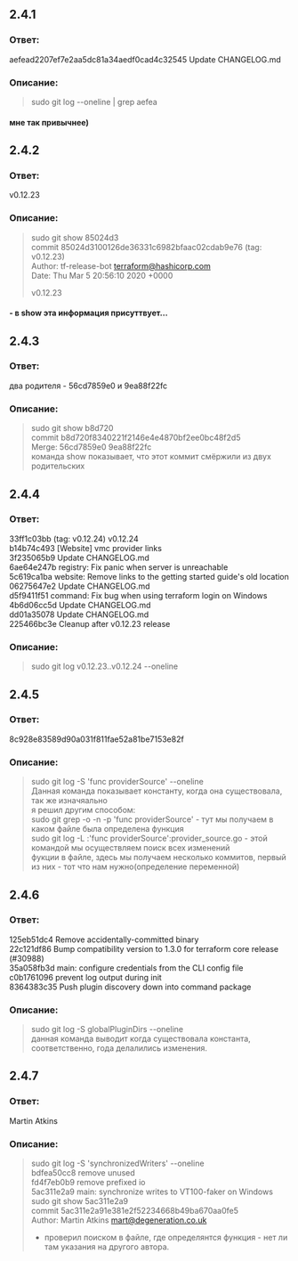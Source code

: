 ## 2.4.1  

### Ответ:  

aefead2207ef7e2aa5dc81a34aedf0cad4c32545 Update CHANGELOG.md  


### Описание:  

> sudo git log --oneline | grep aefea  
#### мне так привычнее)  

## 2.4.2
 
### Ответ:   
v0.12.23

### Описание:       
> sudo git show 85024d3  
> commit 85024d3100126de36331c6982bfaac02cdab9e76 (tag: v0.12.23)  
> Author: tf-release-bot <terraform@hashicorp.com>  
> Date:   Thu Mar 5 20:56:10 2020 +0000  
>
>    v0.12.23
>  
#### - в show эта информация присуттвует...

## 2.4.3
 
### Ответ:  
два родителя -  56cd7859e0 и 9ea88f22fc   

### Описание:
> sudo git show b8d720  
> commit b8d720f8340221f2146e4e4870bf2ee0bc48f2d5  
> Merge: 56cd7859e0 9ea88f22fc  
> команда show показывает, что этот коммит смёржили из двух родительских  

## 2.4.4
### Ответ:
33ff1c03bb (tag: v0.12.24) v0.12.24  
b14b74c493 [Website] vmc provider links  
3f235065b9 Update CHANGELOG.md  
6ae64e247b registry: Fix panic when server is unreachable  
5c619ca1ba website: Remove links to the getting started guide's old location  
06275647e2 Update CHANGELOG.md  
d5f9411f51 command: Fix bug when using terraform login on Windows  
4b6d06cc5d Update CHANGELOG.md  
dd01a35078 Update CHANGELOG.md  
225466bc3e Cleanup after v0.12.23 release  

### Описание:
> sudo git log v0.12.23..v0.12.24 --oneline

## 2.4.5 
### Ответ:
8c928e83589d90a031f811fae52a81be7153e82f  

### Описание:
> sudo git log -S 'func providerSource' --oneline  
> Данная команда показывает константу, когда она существовала, так же изначяально   
> я решил другим способом:  
> sudo git grep -o -n -p 'func providerSource' - тут мы получаем в каком файле была определена функция  
> sudo git log -L :'func providerSource':provider_source.go - этой командой мы осуществляем поиск всех изменений   
> фукции в файле, здесь мы получаем несколько коммитов, первый из них - тот что нам нужно(определение переменной)  


## 2.4.6
### Ответ:
125eb51dc4 Remove accidentally-committed binary  
22c121df86 Bump compatibility version to 1.3.0 for terraform core release (#30988)  
35a058fb3d main: configure credentials from the CLI config file  
c0b1761096 prevent log output during init  
8364383c35 Push plugin discovery down into command package    
### Описание:  
> sudo git log -S globalPluginDirs --oneline  
> данная команда выводит когда существовала константа, соответственно, года делалились изменения.  


## 2.4.7 
### Ответ: 
Martin Atkins

### Описание:
> sudo git log -S 'synchronizedWriters' --oneline  
> bdfea50cc8 remove unused  
> fd4f7eb0b9 remove prefixed io  
> 5ac311e2a9 main: synchronize writes to VT100-faker on Windows  
> sudo git show 5ac311e2a9  
> commit 5ac311e2a91e381e2f52234668b49ba670aa0fe5  
> Author: Martin Atkins <mart@degeneration.co.uk>  
> + проверил поиском в файле, где определянтся функция - нет ли там указания на другого автора.  

